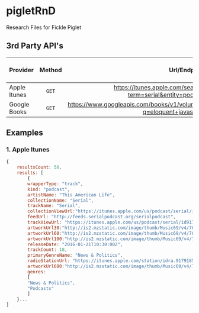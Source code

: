 # pigletRnD
Research Files for Fickle Piglet

## 3rd Party API's


| Provider        | Method      | Url/Endpoint  | Example Response Number |
| ------------- |:-------------:| ------------:|------------:|
| Apple Itunes | `GET` | https://itunes.apple.com/search?term=serial&entity=podcast | 1 |
| Google Books | `GET` | https://www.googleapis.com/books/v1/volumes?q=eloquent+javascript | 2 |


## Examples
### 1. Apple Itunes
```Javascript
{
	resultsCount: 50,
	results: [
		{
		wrapperType: "track",
		kind: "podcast",
		artistName: "This American Life",
		collectionName: "Serial",
		trackName: "Serial",
		collectionViewUrl:"https://itunes.apple.com/us/podcast/serial/id917918570?mt=2&uo=4",
		feedUrl: "http://feeds.serialpodcast.org/serialpodcast",
		trackViewUrl: "https://itunes.apple.com/us/podcast/serial/id917918570?mt=2&uo=4",
		artworkUrl30:"http://is2.mzstatic.com/image/thumb/Music69/v4/70/c9/71/70c97133-f3a8-738e-ea2c-27a6dc7d9731/source/30x30bb.jpg",
		artworkUrl60:"http://is2.mzstatic.com/image/thumb/Music69/v4/70/c9/71/70c97133-f3a8-738e-ea2c-27a6dc7d9731/source/60x60bb.jpg",
		artworkUrl100:"http://is2.mzstatic.com/image/thumb/Music69/v4/70/c9/71/70c97133-f3a8-738e-ea2c-27a6dc7d9731/source/100x100bb.jpg",
		releaseDate: "2016-01-21T10:30:00Z",
		trackCount: 18,
		primaryGenreName: "News & Politics",
		radioStationUrl: "https://itunes.apple.com/station/idra.917918570",
		artworkUrl600:"http://is2.mzstatic.com/image/thumb/Music69/v4/70/c9/71/70c97133-f3a8-738e-ea2c-27a6dc7d9731/source/600x600bb.jpg",
		genres: 
		[
		"News & Politics",
		"Podcasts"
		]
	}...
]
```



